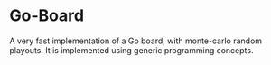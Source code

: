 Go-Board
========

A very fast implementation of a Go board, with monte-carlo random playouts. It is implemented using generic programming concepts.
